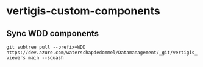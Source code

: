# vertigis-custom-components

## Sync WDD components

`git subtree pull --prefix=WDD https://dev.azure.com/waterschapdedommel/Datamanagement/_git/vertigis_viewers main --squash`